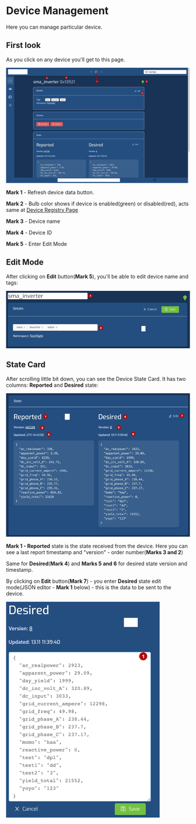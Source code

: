 # Device Management

Here you can manage particular device.

## First look

As you click on any device you'll get to this page.

![Device Base](Images/device/base.png?raw=true)

**Mark 1** - Refresh device data button.

**Mark 2** - Bulb color shows if device is enabled(green) or disabled(red), acts same at [Device Registry Page](UI/Devices-Registry-Management-Page.md)

**Mark 3** - Device name

**Mark 4** - Device ID

**Mark 5** - Enter Edit Mode

## Edit Mode

After clicking on **Edit** button(**Mark 5**), you'll be able to edit device name and tags:

![Device Edit](Images/device/edit-mode.png?raw=true)

## State Card

After scrolling little bit down, you can see the Device State Card. It has two columns: **Reported** and **Desired** state:

![Device State](Images/device/state-base.png?raw=true)

**Mark 1 - Reported** state is the state received from the device.
Here you can see a last report timestamp and "version" - order number(**Marks 3 and 2**)

Same for **Desired**(**Mark 4**) and **Marks 5 and 6** for desired state version and timestamp.

By clicking on **Edit** button(**Mark 7**) - you enter **Desired** state edit mode(JSON editor - **Mark 1** below) - this is the data to be sent to the device.

![Device State Edit Mode](Images/device/state-edit-mode.png?raw=true)
